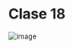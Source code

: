 # Clase 18
![image](https://user-images.githubusercontent.com/84553507/223923183-f15a9e95-bcd8-48bb-ada9-fb59e977c102.png)
